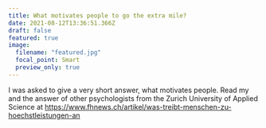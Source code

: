 ```yaml
---
title: What motivates people to go the extra mile?
date: 2021-08-12T13:36:51.366Z
draft: false
featured: true
image:
  filename: "featured.jpg"
  focal_point: Smart
  preview_only: true
---
```

I was asked to give a very short answer, what motivates people. Read my and the answer of other psychologists from the Zurich University of Applied Science at https://www.fhnews.ch/artikel/was-treibt-menschen-zu-hoechstleistungen-an
